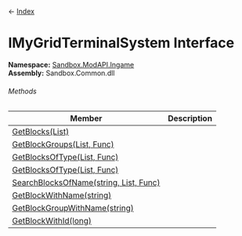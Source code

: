 ← [Index](Api-Index)

# IMyGridTerminalSystem Interface

**Namespace:** [Sandbox.ModAPI.Ingame](Sandbox.ModAPI.Ingame)  
**Assembly:** Sandbox.Common.dll

###### Methods

|Member|Description|
|---|---|
|[GetBlocks(List)](Sandbox.ModAPI.Ingame.IMyGridTerminalSystem.GetBlocks)||
|[GetBlockGroups(List, Func)](Sandbox.ModAPI.Ingame.IMyGridTerminalSystem.GetBlockGroups)||
|[GetBlocksOfType(List, Func)](Sandbox.ModAPI.Ingame.IMyGridTerminalSystem.GetBlocksOfType)||
|[GetBlocksOfType(List, Func)](Sandbox.ModAPI.Ingame.IMyGridTerminalSystem.GetBlocksOfType)||
|[SearchBlocksOfName(string, List, Func)](Sandbox.ModAPI.Ingame.IMyGridTerminalSystem.SearchBlocksOfName)||
|[GetBlockWithName(string)](Sandbox.ModAPI.Ingame.IMyGridTerminalSystem.GetBlockWithName)||
|[GetBlockGroupWithName(string)](Sandbox.ModAPI.Ingame.IMyGridTerminalSystem.GetBlockGroupWithName)||
|[GetBlockWithId(long)](Sandbox.ModAPI.Ingame.IMyGridTerminalSystem.GetBlockWithId)||

